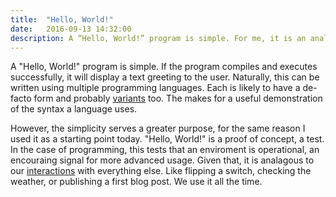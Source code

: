 ```yaml
---
title:  "Hello, World!"
date:   2016-09-13 14:32:00
description: A “Hello, World!” program is simple. For me, it is an analogy for the rest of our hard-wired behavior.
---
```


A "Hello, World!" program is simple. If the program compiles and executes successfully, it will display a text greeting to the user. Naturally, this can be written using multiple programming languages. Each is likely to have a de-facto form and probably [variants][hello-world-code-golf] too. The makes for a useful demonstration of the syntax a language uses.

However, the simplicity serves a greater purpose, for the same reason I used it as a starting point today. "Hello, World!" is a proof of concept, a test. In the case of programming, this tests that an enviroment is operational, an encouraing signal for more advanced usage. Given that, it is analagous to our [interactions][hard-wired] with everything else. Like flipping a switch, checking the weather, or publishing a first blog post. We use it all the time.

[hello-world-code-golf]: http://codegolf.stackexchange.com/questions/55422/hello-world
[hard-wired]: https://hbr.org/1998/07/how-hardwired-is-human-behavior
